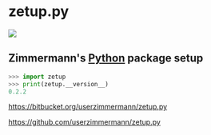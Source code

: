 
# zetup.py


![](https://travis-ci.org/userzimmermann/zetup.py.svg?branch=master)


## Zimmermann's [Python](http://python.org) package setup


```python
>>> import zetup
>>> print(zetup.__version__)
0.2.2
```


<https://bitbucket.org/userzimmermann/zetup.py>

<https://github.com/userzimmermann/zetup.py>

